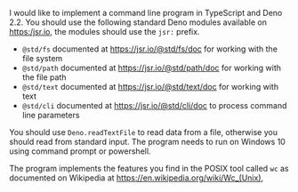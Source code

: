 I would like to implement a command line program in TypeScript and Deno 2.2. You should use the following standard Deno modules available on <https:/jsr.io>, the modules should use the `jsr:` prefix.

- `@std/fs` documented at <https://jsr.io/@std/fs/doc> for working with the file system
- `@std/path` documented at <https://jsr.io/@std/path/doc> for working with the file path
- `@std/text` documented at <https://jsr.io/@std/text/doc> for working with text
- `@std/cli` documented at <https://jsr.io/@std/cli/doc> to process command line parameters

You should use `Deno.readTextFile` to read data from a file, otherwise you should read from standard input.  The program needs to run on Windows 10 using command prompt or powershell.

The program implements the features you find in the POSIX tool called `wc` as documented on Wikipedia at https://en.wikipedia.org/wiki/Wc_(Unix),
